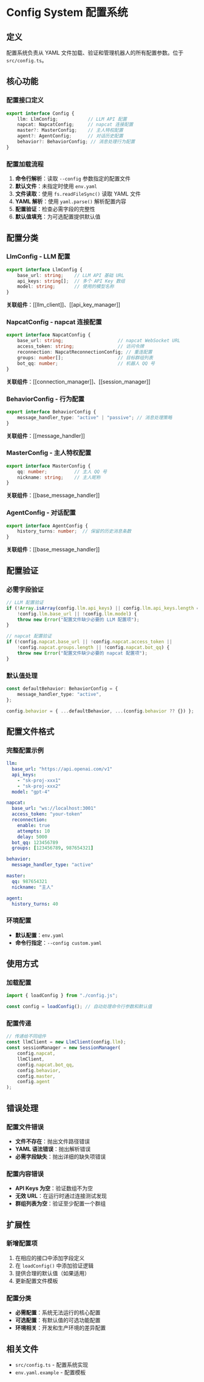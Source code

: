 # Config System 配置系统

## 定义

配置系统负责从 YAML 文件加载、验证和管理机器人的所有配置参数。位于 `src/config.ts`。

## 核心功能

### 配置接口定义
```typescript
export interface Config {
    llm: LlmConfig;           // LLM API 配置
    napcat: NapcatConfig;     // napcat 连接配置
    master?: MasterConfig;    // 主人特权配置
    agent?: AgentConfig;      // 对话历史配置
    behavior?: BehaviorConfig; // 消息处理行为配置
}
```

### 配置加载流程
1. **命令行解析**：读取 `--config` 参数指定的配置文件
2. **默认文件**：未指定时使用 `env.yaml`
3. **文件读取**：使用 `fs.readFileSync()` 读取 YAML 文件
4. **YAML 解析**：使用 `yaml.parse()` 解析配置内容
5. **配置验证**：检查必需字段的完整性
6. **默认值填充**：为可选配置提供默认值

## 配置分类

### LlmConfig - LLM 配置
```typescript
export interface LlmConfig {
    base_url: string;    // LLM API 基础 URL
    api_keys: string[];  // 多个 API Key 数组
    model: string;       // 使用的模型名称
}
```
**关联组件**：[[llm_client]]、[[api_key_manager]]

### NapcatConfig - napcat 连接配置
```typescript
export interface NapcatConfig {
    base_url: string;                    // napcat WebSocket URL
    access_token: string;                // 访问令牌
    reconnection: NapcatReconnectionConfig; // 重连配置
    groups: number[];                    // 目标群组列表
    bot_qq: number;                      // 机器人 QQ 号
}
```
**关联组件**：[[connection_manager]]、[[session_manager]]

### BehaviorConfig - 行为配置
```typescript
export interface BehaviorConfig {
    message_handler_type: "active" | "passive"; // 消息处理策略
}
```
**关联组件**：[[message_handler]]

### MasterConfig - 主人特权配置
```typescript
export interface MasterConfig {
    qq: number;          // 主人 QQ 号
    nickname: string;    // 主人昵称
}
```
**关联组件**：[[base_message_handler]]

### AgentConfig - 对话配置
```typescript
export interface AgentConfig {
    history_turns: number;  // 保留的历史消息条数
}
```
**关联组件**：[[base_message_handler]]

## 配置验证

### 必需字段验证
```typescript
// LLM 配置验证
if (!Array.isArray(config.llm.api_keys) || config.llm.api_keys.length === 0 || 
    !config.llm.base_url || !config.llm.model) {
    throw new Error("配置文件缺少必要的 LLM 配置项");
}

// napcat 配置验证
if (!config.napcat.base_url || !config.napcat.access_token || 
    !config.napcat.groups.length || !config.napcat.bot_qq) {
    throw new Error("配置文件缺少必要的 napcat 配置项");
}
```

### 默认值处理
```typescript
const defaultBehavior: BehaviorConfig = {
    message_handler_type: "active",
};

config.behavior = { ...defaultBehavior, ...(config.behavior ?? {}) };
```

## 配置文件格式

### 完整配置示例
```yaml
llm:
  base_url: "https://api.openai.com/v1"
  api_keys:
    - "sk-proj-xxx1"
    - "sk-proj-xxx2"
  model: "gpt-4"

napcat:
  base_url: "ws://localhost:3001"
  access_token: "your-token"
  reconnection:
    enable: true
    attempts: 10
    delay: 5000
  bot_qq: 123456789
  groups: [123456789, 987654321]

behavior:
  message_handler_type: "active"

master:
  qq: 987654321
  nickname: "主人"

agent:
  history_turns: 40
```

### 环境配置
- **默认配置**：`env.yaml`
- **命令行指定**：`--config custom.yaml`

## 使用方式

### 加载配置
```typescript
import { loadConfig } from "./config.js";

const config = loadConfig(); // 自动处理命令行参数和默认值
```

### 配置传递
```typescript
// 传递给不同组件
const llmClient = new LlmClient(config.llm);
const sessionManager = new SessionManager(
    config.napcat,
    llmClient,
    config.napcat.bot_qq,
    config.behavior,
    config.master,
    config.agent
);
```

## 错误处理

### 配置文件错误
- **文件不存在**：抛出文件路径错误
- **YAML 语法错误**：抛出解析错误
- **必需字段缺失**：抛出详细的缺失项错误

### 配置内容错误
- **API Keys 为空**：验证数组不为空
- **无效 URL**：在运行时通过连接测试发现
- **群组列表为空**：验证至少配置一个群组

## 扩展性

### 新增配置项
1. 在相应的接口中添加字段定义
2. 在 `loadConfig()` 中添加验证逻辑
3. 提供合理的默认值（如果适用）
4. 更新配置文件模板

### 配置分类
- **必需配置**：系统无法运行的核心配置
- **可选配置**：有默认值的可选功能配置
- **环境相关**：开发和生产环境的差异配置

## 相关文件
- `src/config.ts` - 配置系统实现
- `env.yaml.example` - 配置模板